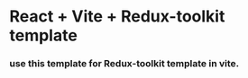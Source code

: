 # React + Vite + Redux-toolkit template

### use this template for Redux-toolkit template in vite.

 
